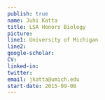 ```yaml
---
publish: true
name: Juhi Katta
title: LSA Honors Biology
picture: 
line1: University of Michigan
line2:
google-scholar: 
CV:
linked-in: 
twitter:
email: jkatta@umich.edu
start-date: 2015-09-08
---
```


